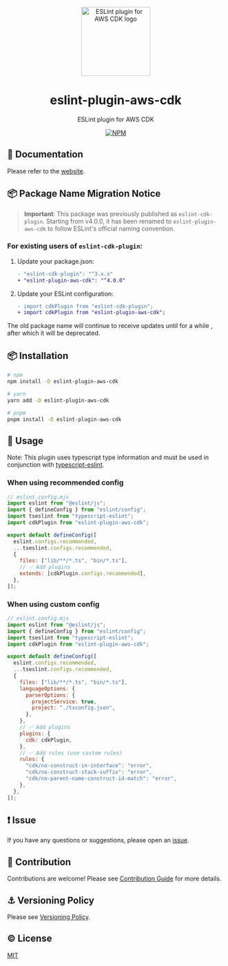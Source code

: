 <p align="center">
  <img width="160px" height="160px" src="https://raw.githubusercontent.com/ren-yamanashi/eslint-plugin-aws-cdk/main/assets/logo.png" alt="ESLint plugin for AWS CDK logo">
</p>

<h1 align="center">eslint-plugin-aws-cdk</h1>
<p align="center">ESLint plugin for AWS CDK</p>
<p align="center">
  <a href="https://www.npmjs.com/package/eslint-plugin-aws-cdk">
    <img src="https://img.shields.io/npm/v/eslint-plugin-aws-cdk.svg" alt="NPM">
  </a>
</p>

## 📔 Documentation

Please refer to the [website](https://eslint-plugin-aws-cdk.dev/).

## 📦 Package Name Migration Notice

> **Important**: This package was previously published as `eslint-cdk-plugin`. Starting from v4.0.0, it has been renamed to `eslint-plugin-aws-cdk` to follow ESLint's official naming convention.

### For existing users of `eslint-cdk-plugin`:

1. Update your package.json:

   ```diff
   - "eslint-cdk-plugin": "^3.x.x"
   + "eslint-plugin-aws-cdk": "^4.0.0"
   ```

2. Update your ESLint configuration:
   ```diff
   - import cdkPlugin from "eslint-cdk-plugin";
   + import cdkPlugin from "eslint-plugin-aws-cdk";
   ```

The old package name will continue to receive updates until for a while , after which it will be deprecated.

## 📦 Installation

```bash
# npm
npm install -D eslint-plugin-aws-cdk

# yarn
yarn add -D eslint-plugin-aws-cdk

# pnpm
pnpm install -D eslint-plugin-aws-cdk
```

## 🚀 Usage

Note: This plugin uses typescript type information and must be used in conjunction with [typescript-eslint](https://typescript-eslint.io/getting-started).

### When using recommended config

```js
// eslint.config.mjs
import eslint from "@eslint/js";
import { defineConfig } from "eslint/config";
import tseslint from "typescript-eslint";
import cdkPlugin from "eslint-plugin-aws-cdk";

export default defineConfig([
  eslint.configs.recommended,
  ...tseslint.configs.recommended,
  {
    files: ["lib/**/*.ts", "bin/*.ts"],
    // ✅ Add plugins
    extends: [cdkPlugin.configs.recommended],
  },
]);
```

### When using custom config

```js
// eslint.config.mjs
import eslint from "@eslint/js";
import { defineConfig } from "eslint/config";
import tseslint from "typescript-eslint";
import cdkPlugin from "eslint-plugin-aws-cdk";

export default defineConfig([
  eslint.configs.recommended,
  ...tseslint.configs.recommended,
  {
    files: ["lib/**/*.ts", "bin/*.ts"],
    languageOptions: {
      parserOptions: {
        projectService: true,
        project: "./tsconfig.json",
      },
    },
    // ✅ Add plugins
    plugins: {
      cdk: cdkPlugin,
    },
    // ✅ Add rules (use custom rules)
    rules: {
      "cdk/no-construct-in-interface": "error",
      "cdk/no-construct-stack-suffix": "error",
      "cdk/no-parent-name-construct-id-match": "error",
    },
  },
]);
```

## ❗ Issue

If you have any questions or suggestions, please open an [issue](https://github.com/ren-yamanashi/eslint-plugin-aws-cdk/issues).

## 💪 Contribution

Contributions are welcome! Please see [Contribution Guide](https://github.com/ren-yamanashi/eslint-plugin-aws-cdk/blob/main/CONTRIBUTING.md) for more details.

## ⚓ Versioning Policy

Please see [Versioning Policy](https://github.com/ren-yamanashi/eslint-plugin-aws-cdk/blob/main/VERSIONING_POLICY.md).

## ©️ License

[MIT](http://opensource.org/licenses/MIT)
